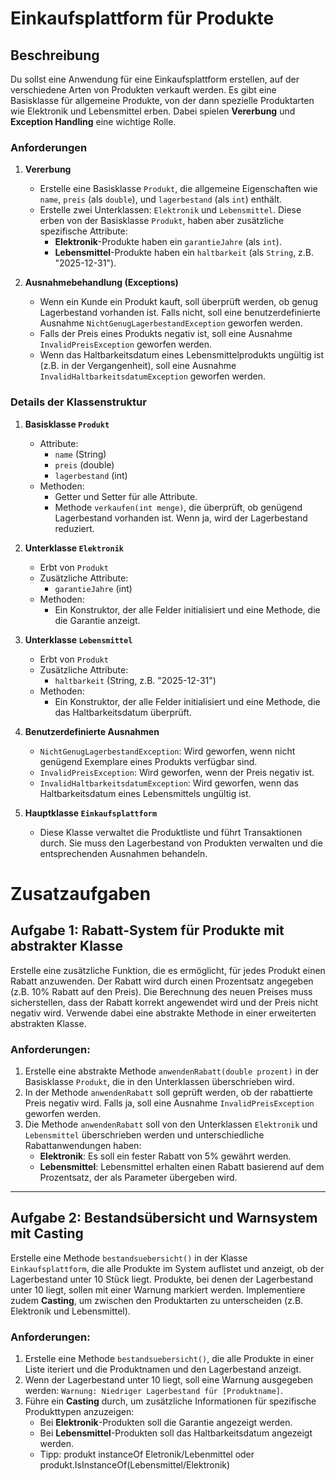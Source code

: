 # Einkaufsplattform für Produkte

## Beschreibung

Du sollst eine Anwendung für eine Einkaufsplattform erstellen, auf der verschiedene Arten von Produkten verkauft werden. Es gibt eine Basisklasse für allgemeine Produkte, von der dann spezielle Produktarten wie Elektronik und Lebensmittel erben. Dabei spielen **Vererbung** und **Exception Handling** eine wichtige Rolle.

### Anforderungen

1. **Vererbung**
    - Erstelle eine Basisklasse `Produkt`, die allgemeine Eigenschaften wie `name`, `preis` (als `double`), und `lagerbestand` (als `int`) enthält.
    - Erstelle zwei Unterklassen: `Elektronik` und `Lebensmittel`. Diese erben von der Basisklasse `Produkt`, haben aber zusätzliche spezifische Attribute:
        - **Elektronik**-Produkte haben ein `garantieJahre` (als `int`).
        - **Lebensmittel**-Produkte haben ein `haltbarkeit` (als `String`, z.B. "2025-12-31").

2. **Ausnahmebehandlung (Exceptions)**
    - Wenn ein Kunde ein Produkt kauft, soll überprüft werden, ob genug Lagerbestand vorhanden ist. Falls nicht, soll eine benutzerdefinierte Ausnahme `NichtGenugLagerbestandException` geworfen werden.
    - Falls der Preis eines Produkts negativ ist, soll eine Ausnahme `InvalidPreisException` geworfen werden.
    - Wenn das Haltbarkeitsdatum eines Lebensmittelprodukts ungültig ist (z.B. in der Vergangenheit), soll eine Ausnahme `InvalidHaltbarkeitsdatumException` geworfen werden.

### Details der Klassenstruktur

1. **Basisklasse `Produkt`**
    - Attribute:
        - `name` (String)
        - `preis` (double)
        - `lagerbestand` (int)
    - Methoden:
        - Getter und Setter für alle Attribute.
        - Methode `verkaufen(int menge)`, die überprüft, ob genügend Lagerbestand vorhanden ist. Wenn ja, wird der Lagerbestand reduziert.

2. **Unterklasse `Elektronik`**
    - Erbt von `Produkt`
    - Zusätzliche Attribute:
        - `garantieJahre` (int)
    - Methoden:
        - Ein Konstruktor, der alle Felder initialisiert und eine Methode, die die Garantie anzeigt.

3. **Unterklasse `Lebensmittel`**
    - Erbt von `Produkt`
    - Zusätzliche Attribute:
        - `haltbarkeit` (String, z.B. "2025-12-31")
    - Methoden:
        - Ein Konstruktor, der alle Felder initialisiert und eine Methode, die das Haltbarkeitsdatum überprüft.

4. **Benutzerdefinierte Ausnahmen**
    - `NichtGenugLagerbestandException`: Wird geworfen, wenn nicht genügend Exemplare eines Produkts verfügbar sind.
    - `InvalidPreisException`: Wird geworfen, wenn der Preis negativ ist.
    - `InvalidHaltbarkeitsdatumException`: Wird geworfen, wenn das Haltbarkeitsdatum eines Lebensmittels ungültig ist.

5. **Hauptklasse `Einkaufsplattform`**
    - Diese Klasse verwaltet die Produktliste und führt Transaktionen durch. Sie muss den Lagerbestand von Produkten verwalten und die entsprechenden Ausnahmen behandeln.

# Zusatzaufgaben

## Aufgabe 1: Rabatt-System für Produkte mit abstrakter Klasse

Erstelle eine zusätzliche Funktion, die es ermöglicht, für jedes Produkt einen Rabatt anzuwenden. Der Rabatt wird durch einen Prozentsatz angegeben (z.B. 10% Rabatt auf den Preis). Die Berechnung des neuen Preises muss sicherstellen, dass der Rabatt korrekt angewendet wird und der Preis nicht negativ wird. Verwende dabei eine abstrakte Methode in einer erweiterten abstrakten Klasse.

### Anforderungen:
1. Erstelle eine abstrakte Methode `anwendenRabatt(double prozent)` in der Basisklasse `Produkt`, die in den Unterklassen überschrieben wird.
2. In der Methode `anwendenRabatt` soll geprüft werden, ob der rabattierte Preis negativ wird. Falls ja, soll eine Ausnahme `InvalidPreisException` geworfen werden.
3. Die Methode `anwendenRabatt` soll von den Unterklassen `Elektronik` und `Lebensmittel` überschrieben werden und unterschiedliche Rabattanwendungen haben:
    - **Elektronik**: Es soll ein fester Rabatt von 5% gewährt werden.
    - **Lebensmittel**: Lebensmittel erhalten einen Rabatt basierend auf dem Prozentsatz, der als Parameter übergeben wird.

---

## Aufgabe 2: Bestandsübersicht und Warnsystem mit Casting

Erstelle eine Methode `bestandsuebersicht()` in der Klasse `Einkaufsplattform`, die alle Produkte im System auflistet und anzeigt, ob der Lagerbestand unter 10 Stück liegt. Produkte, bei denen der Lagerbestand unter 10 liegt, sollen mit einer Warnung markiert werden. Implementiere zudem **Casting**, um zwischen den Produktarten zu unterscheiden (z.B. Elektronik und Lebensmittel).

### Anforderungen:
1. Erstelle eine Methode `bestandsuebersicht()`, die alle Produkte in einer Liste iteriert und die Produktnamen und den Lagerbestand anzeigt.
2. Wenn der Lagerbestand unter 10 liegt, soll eine Warnung ausgegeben werden: `Warnung: Niedriger Lagerbestand für [Produktname]`.
3. Führe ein **Casting** durch, um zusätzliche Informationen für spezifische Produkttypen anzuzeigen:
    - Bei **Elektronik**-Produkten soll die Garantie angezeigt werden.
    - Bei **Lebensmittel**-Produkten soll das Haltbarkeitsdatum angezeigt werden.
   -  Tipp: produkt instanceOf Eletronik/Lebenmittel oder produkt.IsInstanceOf(Lebensmittel/Elektronik)

